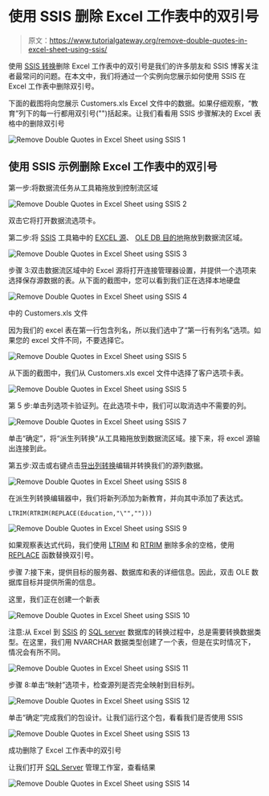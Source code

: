 # 使用 SSIS 删除 Excel 工作表中的双引号

> 原文：<https://www.tutorialgateway.org/remove-double-quotes-in-excel-sheet-using-ssis/>

使用 [SSIS 转换](https://www.tutorialgateway.org/ssis-transformations/)删除 Excel 工作表中的双引号是我们的许多朋友和 SSIS 博客关注者最常问的问题。在本文中，我们将通过一个实例向您展示如何使用 SSIS 在 Excel 工作表中删除双引号。

下面的截图将向您展示 Customers.xls Excel 文件中的数据。如果仔细观察，“教育”列下的每一行都用双引号("")括起来。让我们看看用 SSIS 步骤解决的 Excel 表格中的删除双引号

![Remove Double Quotes in Excel Sheet using SSIS 1](img/ceb5e067a1719ef5c2793d4fca4cb818.png)

## 使用 SSIS 示例删除 Excel 工作表中的双引号

第一步:将数据流任务从工具箱拖放到控制流区域

![Remove Double Quotes in Excel Sheet using SSIS 2](img/7966316d271553381aed9f5ad402ba5b.png)

双击它将打开数据流选项卡。

第二步:将 [SSIS](https://www.tutorialgateway.org/ssis/) 工具箱中的 [EXCEL 源](https://www.tutorialgateway.org/excel-source-in-ssis/)、 [OLE DB 目的地](https://www.tutorialgateway.org/ssis-ole-db-destination/)拖放到数据流区域。

![Remove Double Quotes in Excel Sheet using SSIS 3](img/5dfb586732093620955fb8307972405f.png)

步骤 3:双击数据流区域中的 Excel 源将打开连接管理器设置，并提供一个选项来选择保存源数据的表。从下面的截图中，您可以看到我们正在选择本地硬盘

![Remove Double Quotes in Excel Sheet using SSIS 4](img/8c9dea196314c6e9b45b9a4c09721fb5.png)

中的 Customers.xls 文件

因为我们的 excel 表在第一行包含列名，所以我们选中了“第一行有列名”选项。如果您的 excel 文件不同，不要选择它。

![Remove Double Quotes in Excel Sheet using SSIS 5](img/2c0f637ffe55206796f564db0c95d1cc.png)

从下面的截图中，我们从 Customers.xls excel 文件中选择了客户选项卡表。

![Remove Double Quotes in Excel Sheet using SSIS 5](img/9600d395df81135ec0f8287787fddc1d.png)

第 5 步:单击列选项卡验证列。在此选项卡中，我们可以取消选中不需要的列。

![Remove Double Quotes in Excel Sheet using SSIS 7](img/5a441313b3be873ccb800bbe65610236.png)

单击“确定”，将“派生列转换”从工具箱拖放到数据流区域。接下来，将 excel 源输出连接到此。

第五步:双击或右键点击[导出列转换](https://www.tutorialgateway.org/derived-column-transformation-in-ssis/)编辑并转换我们的源列数据。

![Remove Double Quotes in Excel Sheet using SSIS 8](img/8e798774b0cacd657d97c351f203e5f7.png)

在派生列转换编辑器中，我们将新列添加为新教育，并向其中添加了表达式。

```
LTRIM(RTRIM(REPLACE(Education,"\"","")))
```

![Remove Double Quotes in Excel Sheet using SSIS 9](img/32305b5b216fc910fd79de715ac165b0.png)

如果观察表达式代码，我们使用 [LTRIM](https://www.tutorialgateway.org/sql-ltrim-function/) 和 [RTRIM](https://www.tutorialgateway.org/sql-rtrim-function/) 删除多余的空格，使用 [REPLACE](https://www.tutorialgateway.org/sql-replace-function/) 函数替换双引号。

步骤 7:接下来，提供目标的服务器、数据库和表的详细信息。因此，双击 OLE 数据库目标并提供所需的信息。

这里，我们正在创建一个新表

![Remove Double Quotes in Excel Sheet using SSIS 10](img/f374904b462271989b87a0b185045cce.png)

注意:从 Excel 到 [SSIS](https://www.tutorialgateway.org/ssis/) 的 [SQL server](https://www.tutorialgateway.org/sql/) 数据库的转换过程中，总是需要转换数据类型。在这里，我们用 NVARCHAR 数据类型创建了一个表，但是在实时情况下，情况会有所不同。

![Remove Double Quotes in Excel Sheet using SSIS 11](img/cdf58bd4d88f8a601cbd2185aa5e149e.png)

步骤 8:单击“映射”选项卡，检查源列是否完全映射到目标列。

![Remove Double Quotes in Excel Sheet using SSIS 12](img/4994cdfb1d1817aa90a238a2a71419d7.png)

单击“确定”完成我们的包设计。让我们运行这个包，看看我们是否使用 SSIS

![Remove Double Quotes in Excel Sheet using SSIS 13](img/3fc32926e784f21454a4a018e2c2f59a.png)

成功删除了 Excel 工作表中的双引号

让我们打开 [SQL Server](https://www.tutorialgateway.org/sql/) 管理工作室，查看结果

![Remove Double Quotes in Excel Sheet using SSIS 14](img/5a617281593f2d5f0d72c7451fba3ba1.png)